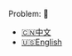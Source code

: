 Problem: :link: 
- [:cn:中文](https://leetcode-cn.com/problems/shortest-word-distance)
- [:us:English](https://leetcode.com/problems/shortest-word-distance)